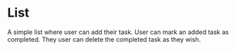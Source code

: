 # List

A simple list where user can add their task. User can mark an added task as completed. They user can delete the completed task as they wish.
